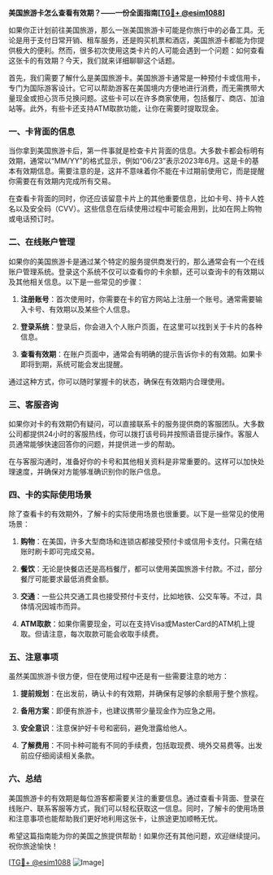 **美国旅游卡怎么查看有效期？——一份全面指南[[TG💪+ @esim1088](https://t.me/s/esim1088)]**

如果你正计划前往美国旅游，那么一张美国旅游卡可能是你旅行中的必备工具。无论是用于支付日常开销、租车服务，还是购买机票和酒店，美国旅游卡都能为你提供极大的便利。然而，很多初次使用这类卡片的人可能会遇到一个问题：如何查看这张卡的有效期？今天，我们就来详细聊聊这个话题。

首先，我们需要了解什么是美国旅游卡。美国旅游卡通常是一种预付卡或信用卡，专门为国际游客设计。它可以帮助游客在美国境内方便地进行消费，而无需携带大量现金或担心货币兑换问题。这些卡可以在许多商家使用，包括餐厅、商店、加油站等。此外，有些卡还支持ATM取款功能，让你在需要时提取现金。

### **一、卡背面的信息**
当你拿到美国旅游卡后，第一件事就是检查卡片背面的信息。大多数卡都会标明有效期，通常以“MM/YY”的格式显示，例如“06/23”表示2023年6月。这是卡的基本有效期信息。需要注意的是，这并不意味着你不能在卡过期前使用它，而是提醒你需要在有效期内完成所有交易。

在查看卡背面的同时，你还应该留意卡片上的其他重要信息，比如卡号、持卡人姓名以及安全码（CVV）。这些信息在后续使用过程中可能会用到，比如在网上购物或电话预订时。

### **二、在线账户管理**
如果你的美国旅游卡是通过某个特定的服务提供商发行的，那么通常会有一个在线账户管理系统。登录这个系统不仅可以查看你的卡余额，还可以查询卡的有效期以及其他相关信息。以下是一些常见的步骤：

1. **注册账号**：首次使用时，你需要在卡的官方网站上注册一个账号。通常需要输入卡号、有效期以及某些个人信息。
   
2. **登录系统**：登录后，你会进入个人账户页面，在这里可以找到关于卡片的各种信息。

3. **查看有效期**：在账户页面中，通常会有明确的提示告诉你卡的有效期。如果卡即将到期，系统可能会发出提醒。

通过这种方式，你可以随时掌握卡的状态，确保在有效期内合理使用。

### **三、客服咨询**
如果你对卡的有效期仍有疑问，可以直接联系卡的服务提供商的客服团队。大多数公司都提供24小时的客服热线，你可以拨打该号码并按照语音提示操作。客服人员通常能够快速回答你的问题，并提供进一步的帮助。

在与客服沟通时，准备好你的卡号和其他相关资料是非常重要的。这样可以加快处理速度，并确保对方能够准确识别你的账户信息。

### **四、卡的实际使用场景**
除了查看卡的有效期外，了解卡的实际使用场景也很重要。以下是一些常见的使用场景：

1. **购物**：在美国，许多大型商场和连锁店都接受预付卡或信用卡支付。只需在结账时刷卡即可完成交易。

2. **餐饮**：无论是快餐店还是高档餐厅，都可以使用美国旅游卡付款。不过，部分餐厅可能要求最低消费金额。

3. **交通**：一些公共交通工具也接受预付卡支付，比如地铁、公交车等。不过，具体情况因城市而异。

4. **ATM取款**：如果你需要现金，可以在支持Visa或MasterCard的ATM机上提取。但请注意，每次取款可能会收取手续费。

### **五、注意事项**
虽然美国旅游卡很方便，但在使用过程中还是有一些需要注意的地方：

1. **提前规划**：在出发前，确认卡的有效期，并确保有足够的余额用于整个旅程。

2. **备用方案**：即便有旅游卡，也建议携带少量现金作为应急之用。

3. **安全意识**：注意保护好卡号和密码，避免泄露给他人。

4. **了解费用**：不同卡种可能有不同的手续费，包括取现费、境外交易费等。出发前应仔细阅读相关条款。

### **六、总结**
美国旅游卡的有效期是每位游客都需要关注的重要信息。通过查看卡背面、登录在线账户、联系客服等方式，我们可以轻松获取这一信息。同时，了解卡的使用场景和注意事项也能帮助我们更好地利用这张卡，让旅途更加顺畅无忧。

希望这篇指南能为你的美国之旅提供帮助！如果你还有其他问题，欢迎继续提问。祝你旅途愉快！

[[TG💪+ @esim1088](https://t.me/s/esim1088) ![Image](https://i.postimg.cc/4NQfJmqS/Snipaste-2025-05-13-00-14-12.png)]
